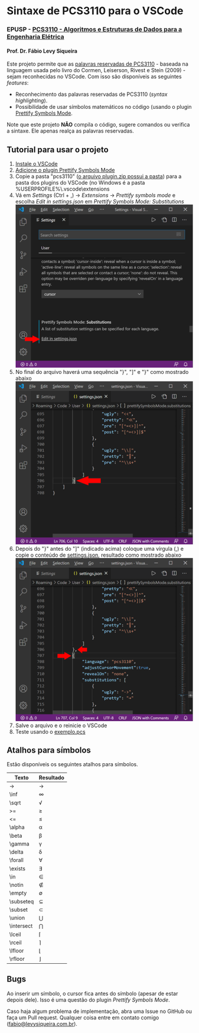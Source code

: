 # Sintaxe de PCS3110 para o VSCode

### EPUSP - [PCS3110 - Algoritmos e Estruturas de Dados para a Engenharia Elétrica](https://uspdigital.usp.br/jupiterweb/obterDisciplina?sgldis=pcs3110)

#### Prof. Dr. Fábio Levy Siqueira

Este projeto permite que as [palavras reservadas de PCS3110](Pseudocodigo-v04.pdf) - baseada na linguagem usada pelo livro do Cormen, Leiserson, Rivest e Stein (2009) - sejam reconhecidas no VSCode. Com isso são disponíveis as seguintes *features*:

- Reconhecimento das palavras reservadas de PCS3110 (*syntax highlighting*).
- Possibilidade de usar símbolos matemáticos no código (usando o plugin [Prettify Symbols Mode](https://marketplace.visualstudio.com/items?itemName=siegebell.prettify-symbols-mode).

Note que este projeto **NÃO** compila o código, sugere comandos ou verifica a sintaxe. Ele apenas realça as palavras reservadas.

## Tutorial para usar o projeto
1. [Instale o VSCode](https://code.visualstudio.com/)
2. [Adicione o plugin Prettify Symbols Mode](https://marketplace.visualstudio.com/items?itemName=siegebell.prettify-symbols-mode)
3. Copie a pasta "pcs3110" ([o arquivo plugin.zip possui a pasta](plugin.zip)) para a pasta dos plugins do VSCode (no Windows é a pasta %USERPROFILE%\\.vscode\extensions
4. Vá em *Settings* (Ctrl + ,) -> *Extensions* -> *Prettify symbols mode* e escolha *Edit in settings.json* em *Prettify Symbols Mode: Substitutions*
![Editar settings.json](/images/plugin.png)
5. No final do arquivo haverá uma sequência "}", "]" e "}" como mostrado abaixo
![Local da edição](/images/local.png)
6. Depois do "}" antes do "]" (indicado acima) coloque uma vírgula (,) e copie o conteúdo de [settings.json](settings.json), resultado como mostrado abaixo
![Resultado da edição settings.json](/images/resultado.png)
7. Salve o arquivo e o reinicie o VSCode
8. Teste usando o [exemplo.pcs](/exemplo/exemplo.pcs)


## Atalhos para símbolos
Estão disponíveis os seguintes atalhos para símbolos.

Texto | Resultado
----------|----------
-> | →
\\inf | ∞
\\sqrt | √
\>= | ≥
<= | ≤
\\alpha | α
\\beta | β
\\gamma | γ
\\delta | δ
\\forall | ∀
\\exists | ∃
\\in | ∈
\\notin | ∉
\\empty | ∅
\\subseteq | ⊆
\\subset | ⊂
\\union | ⋃
\\intersect | ⋂
\\lceil | ⌈
\\rceil | ⌉
\\lfloor | ⌊
\\rfloor | ⌋

## Bugs
Ao inserir um símbolo, o cursor fica antes do símbolo (apesar de estar depois dele). Isso é uma questão do plugin *Prettify Symbols Mode*.

Caso haja algum problema de implementação, abra uma Issue no GitHub ou faça um Pull request. Qualquer coisa entre em contato comigo (fabio@levysiqueira.com.br).